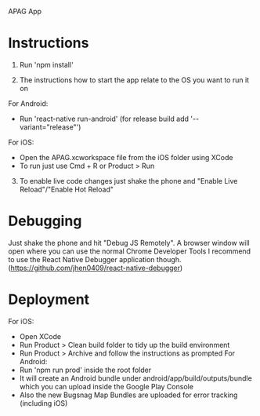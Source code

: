 APAG App

# Instructions

1. Run 'npm install'

2. The instructions how to start the app relate to the OS you want to run it on

For Android:

- Run 'react-native run-android' (for release build add '--variant="release"')

For iOS:

- Open the APAG.xcworkspace file from the iOS folder using XCode
- To run just use Cmd + R or Product > Run

3. To enable live code changes just shake the phone and "Enable Live Reload"/"Enable Hot Reload"

# Debugging

Just shake the phone and hit "Debug JS Remotely". A browser window will open where you can use the normal Chrome Developer Tools
I recommend to use the React Native Debugger application though. (https://github.com/jhen0409/react-native-debugger)

# Deployment

For iOS:
- Open XCode
- Run Product > Clean build folder to tidy up the build environment
- Run Product > Archive and follow the instructions as prompted
For Android:
- Run 'npm run prod' inside the root folder
- It will create an Android bundle under android/app/build/outputs/bundle which you can upload inside the Google Play Console
- Also the new Bugsnag Map Bundles are uploaded for error tracking (including iOS)
